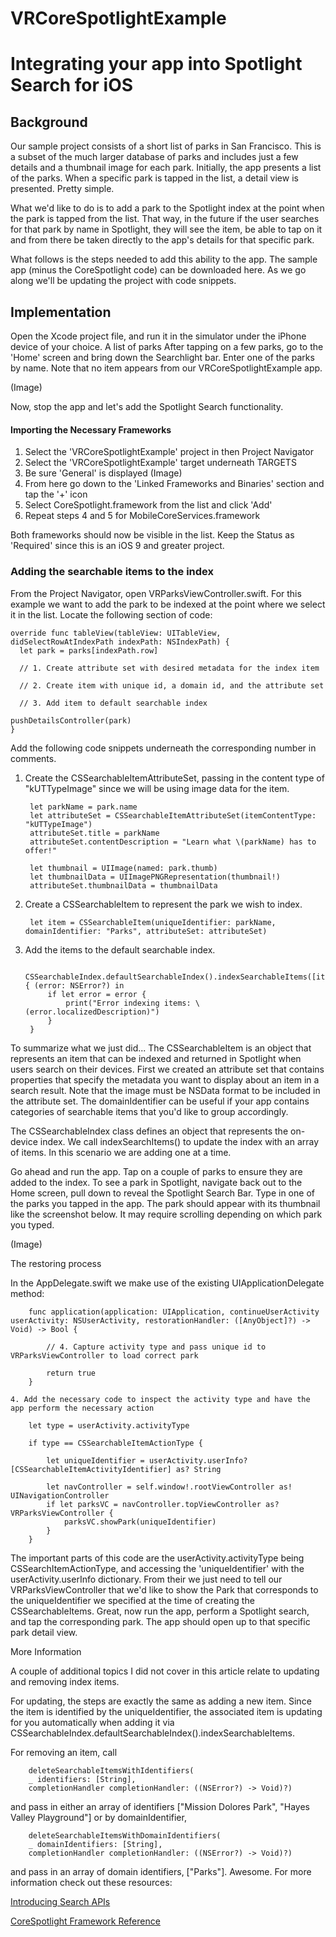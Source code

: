 # VRCoreSpotlightExample

# Integrating your app into Spotlight Search for iOS

## Background

Our sample project consists of a short list of parks in San Francisco. This is a subset of the much larger database of parks and includes just a few details and a thumbnail image for each park. Initially, the app presents a list of the parks. When a specific park is tapped in the list, a detail view is presented. Pretty simple. 

What we'd like to do is to add a park to the Spotlight index at the point when the park is tapped from the list. That way, in the future if the user searches for that park by name in Spotlight, they will see the item, be able to tap on it and from there be taken directly to the app's details for that specific park. 

What follows is the steps needed to add this ability to the app. The sample app (minus the CoreSpotlight code) can be downloaded here. As we go along we'll be updating the project with code snippets. 

## Implementation

Open the Xcode project file, and run it in the simulator under the iPhone device of your choice. A list of parks After tapping on a few parks, go to the 'Home' screen and bring down the Searchlight bar. Enter one of the parks by name. Note that no item appears from our VRCoreSpotlightExample app.

(Image)

Now, stop the app and let's add the Spotlight Search functionality.

#### Importing the Necessary Frameworks

1. Select the 'VRCoreSpotlightExample' project in then Project Navigator
2. Select the 'VRCoreSpotlightExample' target underneath TARGETS
3. Be sure 'General' is displayed (Image)
4. From here go down to the 'Linked Frameworks and Binaries' section and tap the '+' icon
5. Select CoreSpotlight.framework from the list and click 'Add'
6. Repeat steps 4 and 5 for MobileCoreServices.framework

Both frameworks should now be visible in the list. Keep the Status as 'Required' since this is an iOS 9 and greater project.

### Adding the searchable items to the index

From the Project Navigator, open VRParksViewController.swift. For this example we want to add the park to be indexed at the point where we select it in the list. Locate the following section of code: 

    override func tableView(tableView: UITableView, didSelectRowAtIndexPath indexPath: NSIndexPath) {
      let park = parks[indexPath.row]

      // 1. Create attribute set with desired metadata for the index item

      // 2. Create item with unique id, a domain id, and the attribute set

      // 3. Add item to default searchable index

    pushDetailsController(park)
    }

Add the following code snippets underneath the corresponding number in comments.

1. Create the CSSearchableItemAttributeSet, passing in the content type of "kUTTypeImage" since we will be using image data for the item.
 
		let parkName = park.name
		let attributeSet = CSSearchableItemAttributeSet(itemContentType: "kUTTypeImage")
		attributeSet.title = parkName
		attributeSet.contentDescription = "Learn what \(parkName) has to offer!"
    
		let thumbnail = UIImage(named: park.thumb)
		let thumbnailData = UIImagePNGRepresentation(thumbnail!)
		attributeSet.thumbnailData = thumbnailData
  
2. Create a CSSearchableItem to represent the park we wish to index.

		let item = CSSearchableItem(uniqueIdentifier: parkName, domainIdentifier: "Parks", attributeSet: attributeSet)
    
3. Add the items to the default searchable index.

		CSSearchableIndex.defaultSearchableIndex().indexSearchableItems([item]) { (error: NSError?) in
			if let error = error {
				print("Error indexing items: \(error.localizedDescription)")
			}
		}

To summarize what we just did...
The CSSearchableItem is an object that represents an item that can be indexed and returned in Spotlight when users search on their devices. First we created an attribute set that contains properties that specify the metadata you want to display about an item in a search result. Note that the image must be NSData format to be included in the attribute set. The domainIdentifier can be useful if your app contains categories of searchable items that you'd like to group accordingly.

The CSSearchableIndex class defines an object that represents the on-device index. We call indexSearchItems() to update the index with an array of items. In this scenario we are adding one at a time.

Go ahead and run the app. Tap on a couple of parks to ensure they are added to the index. To see a park in Spotlight, navigate back out to the Home screen, pull down to reveal the Spotlight Search Bar. Type in one of the parks you tapped in the app. The park should appear with its thumbnail like the screenshot below. It may require scrolling depending on which park you typed.

(Image)

The restoring process 

In the AppDelegate.swift we make use of the existing UIApplicationDelegate method:

		func application(application: UIApplication, continueUserActivity userActivity: NSUserActivity, restorationHandler: ([AnyObject]?) -> Void) -> Bool {
    
			// 4. Capture activity type and pass unique id to VRParksViewController to load correct park
    
			return true
		}

    4. Add the necessary code to inspect the activity type and have the app perform the necessary action
    
		let type = userActivity.activityType
    
		if type == CSSearchableItemActionType {
    
			let uniqueIdentifier = userActivity.userInfo?[CSSearchableItemActivityIdentifier] as? String
    
			let navController = self.window!.rootViewController as! UINavigationController
			if let parksVC = navController.topViewController as? VRParksViewController {
				parksVC.showPark(uniqueIdentifier)
			}
		}

The important parts of this code are the userActivity.activityType being CSSearchItemActionType, and accessing the 'uniqueIdentifier' with the userActivity.userInfo dictionary. From their we just need to tell our VRParksViewController that we'd like to show the Park that corresponds to the uniqueIdentifier we specified at the time of creating the CSSearchableItems. Great, now run the app, perform a Spotlight search, and tap the corresponding park. The app should open up to that specific park detail view.

More Information

A couple of additional topics I did not cover in this article relate to updating and removing index items.

For updating, the steps are exactly the same as adding a new item. Since the item is identified by the uniqueIdentifier, the associated item is updating for you automatically when adding it via CSSearchableIndex.defaultSearchableIndex().indexSearchableItems.

For removing an item, call

		deleteSearchableItemsWithIdentifiers(
		_ identifiers: [String], 
		completionHandler completionHandler: ((NSError?) -> Void)?) 
		
and pass in either an array of identifiers ["Mission Dolores Park", "Hayes Valley Playground"] or by domainIdentifier,

		deleteSearchableItemsWithDomainIdentifiers(
		_ domainIdentifiers: [String], 
		completionHandler completionHandler: ((NSError?) -> Void)?) 
		
and pass in an array of domain identifiers, ["Parks"]. Awesome. For more information check out these resources:

[Introducing Search APIs](https://developer.apple.com/videos/play/wwdc2015/709/)

[CoreSpotlight Framework Reference](https://developer.apple.com/library/ios/documentation/CoreSpotlight/Reference/CoreSpotlight_Framework/)
